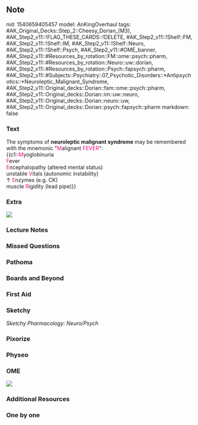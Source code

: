 ## Note
nid: 1540659405457
model: AnKingOverhaul
tags: #AK_Original_Decks::Step_2::Cheesy_Dorian_(M3), #AK_Step2_v11::!FLAG_THESE_CARDS::!DELETE, #AK_Step2_v11::!Shelf::FM, #AK_Step2_v11::!Shelf::IM, #AK_Step2_v11::!Shelf::Neuro, #AK_Step2_v11::!Shelf::Psych, #AK_Step2_v11::#OME_banner, #AK_Step2_v11::#Resources_by_rotation::FM::ome::psych::pharm, #AK_Step2_v11::#Resources_by_rotation::Neuro::uw::dorian, #AK_Step2_v11::#Resources_by_rotation::Psych::fapsych::pharm, #AK_Step2_v11::#Subjects::Psychiatry::07_Psychotic_Disorders::*Antipsychotics::*Neuroleptic_Malignant_Syndrome, #AK_Step2_v11::Original_decks::Dorian::fam::ome::psych::pharm, #AK_Step2_v11::Original_decks::Dorian::im::uw::neuro, #AK_Step2_v11::Original_decks::Dorian::neuro::uw, #AK_Step2_v11::Original_decks::Dorian::psych::fapsych::pharm
markdown: false

### Text
<div>
  The symptoms of <b>neuroleptic malignant syndrome</b> may be
  remembered with the mnemonic "<font color=
  "#FC0280">M</font>alignant <font color="#FC0280">FEVER</font>":
</div>
<div>
  {{c1::<font color="#FC0280">M</font>yoglobinuria
  <div>
    <font color="#FC0280">F</font>ever
  </div>
  <div>
    <font color="#FC0280">E</font>ncephalopathy (altered mental
    status)
  </div>
  <div>
    unstable <font color="#FC0280">V</font>itals (autonomic
    instability)
  </div>
  <div>
    ↑ <font color="#FC0280">E</font>nzymes (e.g. CK)
  </div>
  <div>
    muscle <font color="#FC0280">R</font>igidity (lead pipe)}}
  </div>
</div>

### Extra
<img src="paste-585223653818878.jpg">

### Lecture Notes


### Missed Questions


### Pathoma


### Boards and Beyond


### First Aid


### Sketchy
<div>
  <i>Sketchy Pharmacology: Neuro/Psych</i>
</div>

### Pixorize


### Physeo


### OME
<div class="ome-widget">
  <a href="https://onlinemeded.org?ref=anki"><img src=
  "_OME_AnkiFlashcards_General_4.png"></a>
</div>

### Additional Resources


### One by one

